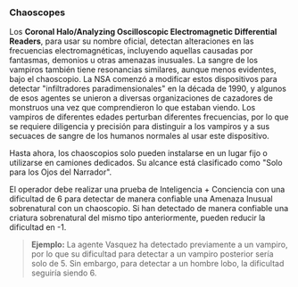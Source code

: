 ### Chaoscopes

Los **Coronal Halo/Analyzing Oscilloscopic Electromagnetic Differential Readers**, para usar su nombre oficial, detectan alteraciones en las frecuencias electromagnéticas, incluyendo aquellas causadas por fantasmas, demonios u otras amenazas inusuales. La sangre de los vampiros también tiene resonancias similares, aunque menos evidentes, bajo el chaoscopio. La NSA comenzó a modificar estos dispositivos para detectar "infiltradores paradimensionales" en la década de 1990, y algunos de esos agentes se unieron a diversas organizaciones de cazadores de monstruos una vez que comprendieron lo que estaban viendo. Los vampiros de diferentes edades perturban diferentes frecuencias, por lo que se requiere diligencia y precisión para distinguir a los vampiros y a sus secuaces de sangre de los humanos normales al usar este dispositivo.

Hasta ahora, los chaoscopios solo pueden instalarse en un lugar fijo o utilizarse en camiones dedicados. Su alcance está clasificado como "Solo para los Ojos del Narrador".

El operador debe realizar una prueba de Inteligencia + Conciencia con una dificultad de 6 para detectar de manera confiable una Amenaza Inusual sobrenatural con un chaoscopio. Si han detectado de manera confiable una criatura sobrenatural del mismo tipo anteriormente, pueden reducir la dificultad en -1.

>**Ejemplo:**
>La agente Vasquez ha detectado previamente a un vampiro, por lo que su dificultad para detectar a un vampiro posterior sería solo de 5. Sin embargo, para detectar a un hombre lobo, la dificultad seguiría siendo 6.